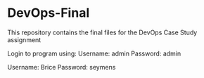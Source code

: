# DevOps-Final
This repository contains the final files for the DevOps Case Study assignment

Login to program using:
Username: admin
Password: admin

Username: Brice
Password: seymens
